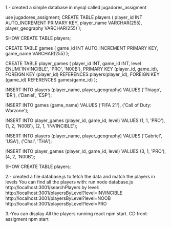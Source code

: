 1.- created a simple database in mysql called jugadores_assigment

use jugadores_assigment;
CREATE TABLE players (
player_id INT AUTO_INCREMENT PRIMARY KEY,
player_name VARCHAR(255),
player_geography VARCHAR(255)
);

SHOW CREATE TABLE players;

CREATE TABLE games (
game_id INT AUTO_INCREMENT PRIMARY KEY,
game_name VARCHAR(255)
);

CREATE TABLE player_games (
player_id INT,
game_id INT,
level ENUM('INVINCIBLE', 'PRO', 'N00B'),
PRIMARY KEY (player_id, game_id),
FOREIGN KEY (player_id) REFERENCES players(player_id),
FOREIGN KEY (game_id) REFERENCES games(game_id)
);

INSERT INTO players (player_name, player_geography)
VALUES ('Thiago', 'BR'), ('Daniel', 'ESP');

INSERT INTO games (game_name)
VALUES ('FIFA 21'), ('Call of Duty: Warzone');

INSERT INTO player_games (player_id, game_id, level)
VALUES (1, 1, 'PRO'), (1, 2, 'N00B'), (2, 1, 'INVINCIBLE');

INSERT INTO players (player_name, player_geography)
VALUES ('Gabriel', 'USA'), ('Chai', 'THA');

INSERT INTO player_games (player_id, game_id, level)
VALUES (3, 1, 'PRO'), (4, 2, 'N00B');

SHOW CREATE TABLE players;

2.- created a file database.js to fetch the data and match the players in levels
You can find all the players with:
run node database.js
http://localhost:3001/searchPlayers
by level:
http://localhost:3001/playersByLevel?level=INVINCIBLE
http://localhost:3001/playersByLevel?level=NOOB
http://localhost:3001/playersByLevel?level=PRO

3.-You can display All the players running react npm start.
CD front-assigment
npm start
